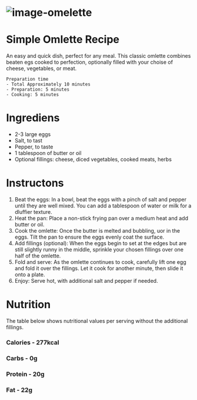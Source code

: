     
  

# ![image-omelette](https://github.com/Yaalpo/kleine-Projekt/assets/44366073/5de046ea-375e-4d40-ab65-2a68d140b158)

# Simple Omlette Recipe

An easy and quick dish, perfect for any meal. This classic omlette combines beaten egs
cooked to perfection, optionally filled with your choise of cheese, vegetables, or meat.

    Preparation time
    - Total Approximately 10 minutes
    - Preparation: 5 minutes
    - Cooking: 5 minutes

# Ingrediens

- 2-3 large eggs
- Salt, to tast
- Pepper, to taste
- 1 tablespoon of butter or oil
- Optional fillings: cheese, diced vegetables, cooked meats, herbs

# Instructons

1. Beat the eggs: In a bowl, beat the eggs with a pinch of salt and pepper until they are
well mixed. You can add a tablespoon of water or milk for a dluffier texture.
2. Heat the pan: Place a non-stick frying pan over a medium heat and add butter or oil.
3. Cook the omlette: Once the butter is melted and bubbling, uor in the eggs. Tilt the
pan to ensure the eggs evenly coat the surface.
4. Add fillings (optional): When the eggs begin to set at the edges but are still slightly
runny in the middle, sprinkle your chosen fillings over one half of the omlette.
5. Fold and serve: As the omlette continues to cook, carefully lift one egg and fold it
over the fillings. Let it cook for another minute, then slide it onto a plate.
6. Enjoy: Serve hot, with additional salt and pepper if needed.

# Nutrition

The table below shows nutritional values per serving without the additional fillings.

### Calories                      -                       277kcal
### Carbs   -  0g
### Protein  -  20g
### Fat  -  22g

